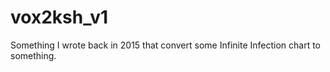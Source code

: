 # vox2ksh_v1

Something I wrote back in 2015 that convert some Infinite Infection chart to something.